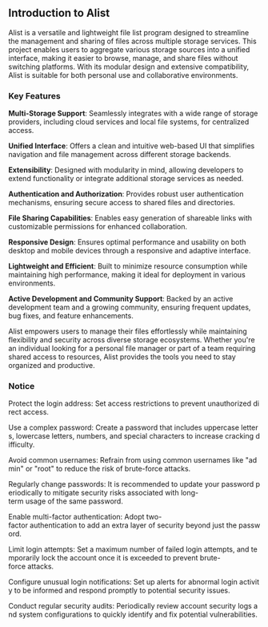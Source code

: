 ## Introduction to Alist

Alist is a versatile and lightweight file list program designed to streamline the management and sharing of files across multiple storage services. This project enables users to aggregate various storage sources into a unified interface, making it easier to browse, manage, and share files without switching platforms. With its modular design and extensive compatibility, Alist is suitable for both personal use and collaborative environments.

### Key Features

**Multi-Storage Support**: Seamlessly integrates with a wide range of storage providers, including cloud services and local file systems, for centralized access.

**Unified Interface**: Offers a clean and intuitive web-based UI that simplifies navigation and file management across different storage backends.

**Extensibility**: Designed with modularity in mind, allowing developers to extend functionality or integrate additional storage services as needed.

**Authentication and Authorization**: Provides robust user authentication mechanisms, ensuring secure access to shared files and directories.

**File Sharing Capabilities**: Enables easy generation of shareable links with customizable permissions for enhanced collaboration.

**Responsive Design**: Ensures optimal performance and usability on both desktop and mobile devices through a responsive and adaptive interface.

**Lightweight and Efficient**: Built to minimize resource consumption while maintaining high performance, making it ideal for deployment in various environments.

**Active Development and Community Support**: Backed by an active development team and a growing community, ensuring frequent updates, bug fixes, and feature enhancements.

Alist empowers users to manage their files effortlessly while maintaining flexibility and security across diverse storage ecosystems. Whether you're an individual looking for a personal file manager or part of a team requiring shared access to resources, Alist provides the tools you need to stay organized and productive.

### Notice

Protect the login address: Set access restrictions to prevent unauthorized direct access.
    
Use a complex password: Create a password that includes uppercase letters, lowercase letters, numbers, and special characters to increase cracking difficulty.
    
Avoid common usernames: Refrain from using common usernames like "admin" or "root" to reduce the risk of brute-force attacks.
    
Regularly change passwords: It is recommended to update your password periodically to mitigate security risks associated with long-term usage of the same password.
    
Enable multi-factor authentication: Adopt two-factor authentication to add an extra layer of security beyond just the password.
    
Limit login attempts: Set a maximum number of failed login attempts, and temporarily lock the account once it is exceeded to prevent brute-force attacks.
    
Configure unusual login notifications: Set up alerts for abnormal login activity to be informed and respond promptly to potential security issues.
    
Conduct regular security audits: Periodically review account security logs and system configurations to quickly identify and fix potential vulnerabilities.
        